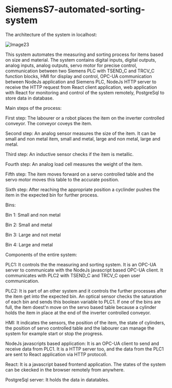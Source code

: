 # SiemensS7-automated-sorting-system

The architecture of the system in localhost:


![Image23](https://github.com/user-attachments/assets/85ab0c34-80d1-4ffd-8bc7-82497ed3a24c)

This system automates the measuring and sorting process for items based on size and material. The system contains digital inputs, digital outputs, analog inputs, analog outputs, servo motor for precise control, communication between two Siemens PLC with TSEND_C and TRCV_C function blocks, HMI for display and control, OPC-UA communication between NodeJs application and Siemens PLC, NodeJs HTTP server to receive the HTTP request from React client application, web application with React for monitoring and control of the system remotely, PostgreSql to store data in database.

Main steps of the process:

First step: The labourer or a robot places the item on the inverter controlled conveyor. The conveyor coveys the item.

Second step: An analog sensor measures the size of the item. It can be small and non metal item, small and metal, large and non metal, large and metal.

Third step: An inductive sensor checks if the item is metallic.

Fourth step: An analog load cell measures the weight of the item.

Fifth step: The item moves forward on a servo controlled table and the servo motor moves this table to the accurate position.

Sixth step: After reaching the appropriate position a cyclinder pushes the item in the expected bin for further process.

Bins:

Bin 1:	Small and non metal

Bin 2:	Small and metal

Bin 3:	Large and not metal

Bin 4:	Large and metal


Components of the entire system:

PLC1: It controls the the measuring and sorting system. It is an OPC-UA server to communicate with the NodeJs javascript based OPC-UA client. It communicates with PLC2 with TSEND_C and TRCV_C open user communication.

PLC2: It is part of an other system and it controls the further processes after the item get into the expected bin. An optical sensor checks the saturation of each bin and sends this boolean variable to PLC1. If one of the bins are full, the item doest'n move on the servo based table because a cylinder holds the item in place at the end of the inverter controlled conveyor.

HMI: It indicates the sensors, the position of the item, the state of cylinders, the position of servo controlled table and the labourer can manage the system for example start or stop the progress.

NodeJs javascripts based application: It is an OPC-UA client to send and receive data from PLC1. It is a HTTP server too, and the data from the PLC1 are sent to React application via HTTP protocoll.

React: It is a javascript based frontend application. The states of the system can be ckecked in the browser remotely from anywhere.

PostgreSql server: It holds the data in datatables.


